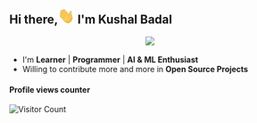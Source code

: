 ## Hi there,<img src="https://github.com/kushalbadal/kushalbadal/blob/main/Hi.gif" width="30px"> I'm Kushal Badal

<p align="center">
<img width="20%" src="https://img.icons8.com/ios-filled/96/000000/programming.png"/>
</p>


- I'm  **Learner** | **Programmer** | **AI & ML Enthusiast**
- Willing to contribute more and more in **Open Source Projects**



#### Profile views counter
![Visitor Count](https://profile-counter.glitch.me/kushalbadal/count.svg)

